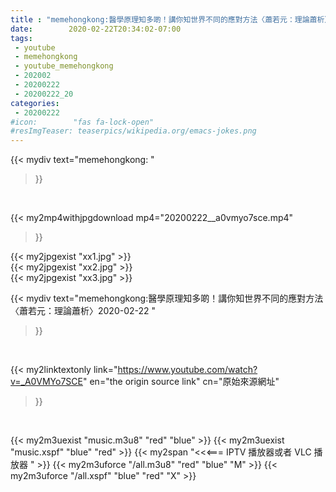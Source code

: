 ```yaml
---
title : "memehongkong:醫學原理知多啲！講你知世界不同的應對方法〈蕭若元：理論蕭析〉2020-02-22 "
date:        2020-02-22T20:34:02-07:00
tags:
 - youtube
 - memehongkong
 - youtube_memehongkong
 - 202002
 - 20200222
 - 20200222_20
categories:
 - 20200222
#icon:        "fas fa-lock-open"
#resImgTeaser: teaserpics/wikipedia.org/emacs-jokes.png
---
```


{{< mydiv text="memehongkong: "
>}}
<br>


{{< my2mp4withjpgdownload mp4="20200222__a0vmyo7sce.mp4"
>}}

{{< my2jpgexist "xx1.jpg" >}}<br>
{{< my2jpgexist "xx2.jpg" >}}<br>
{{< my2jpgexist "xx3.jpg" >}}<br>



{{< mydiv text="memehongkong:醫學原理知多啲！講你知世界不同的應對方法〈蕭若元：理論蕭析〉2020-02-22 "
>}}
<br>

{{< my2linktextonly link="https://www.youtube.com/watch?v=_A0VMYo7SCE"
en="the origin source link" cn="原始來源網址"
>}}


<br>

{{< my2m3uexist "music.m3u8" "red"  "blue" >}} {{< my2m3uexist "music.xspf" "blue" "red"  >}} {{< my2span "<<<=== IPTV 播放器或者 VLC 播放器 " >}} {{< my2m3uforce "/all.m3u8" "red"  "blue" "M" >}} {{< my2m3uforce "/all.xspf" "blue" "red"  "X" >}} 
